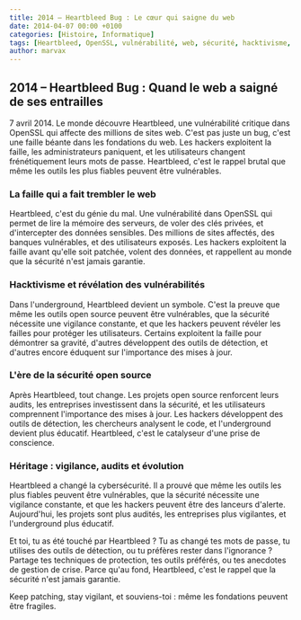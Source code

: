 ```yaml
---
title: 2014 – Heartbleed Bug : Le cœur qui saigne du web
date: 2014-04-07 00:00 +0100
categories: [Histoire, Informatique]
tags: [Heartbleed, OpenSSL, vulnérabilité, web, sécurité, hacktivisme, underground]
author: marvax
---
```


## 2014 – Heartbleed Bug : Quand le web a saigné de ses entrailles

7 avril 2014. Le monde découvre Heartbleed, une vulnérabilité critique dans OpenSSL qui affecte des millions de sites web. C'est pas juste un bug, c'est une faille béante dans les fondations du web. Les hackers exploitent la faille, les administrateurs paniquent, et les utilisateurs changent frénétiquement leurs mots de passe. Heartbleed, c'est le rappel brutal que même les outils les plus fiables peuvent être vulnérables.

### La faille qui a fait trembler le web

Heartbleed, c'est du génie du mal. Une vulnérabilité dans OpenSSL qui permet de lire la mémoire des serveurs, de voler des clés privées, et d'intercepter des données sensibles. Des millions de sites affectés, des banques vulnérables, et des utilisateurs exposés. Les hackers exploitent la faille avant qu'elle soit patchée, volent des données, et rappellent au monde que la sécurité n'est jamais garantie.

### Hacktivisme et révélation des vulnérabilités

Dans l'underground, Heartbleed devient un symbole. C'est la preuve que même les outils open source peuvent être vulnérables, que la sécurité nécessite une vigilance constante, et que les hackers peuvent révéler les failles pour protéger les utilisateurs. Certains exploitent la faille pour démontrer sa gravité, d'autres développent des outils de détection, et d'autres encore éduquent sur l'importance des mises à jour.

### L'ère de la sécurité open source

Après Heartbleed, tout change. Les projets open source renforcent leurs audits, les entreprises investissent dans la sécurité, et les utilisateurs comprennent l'importance des mises à jour. Les hackers développent des outils de détection, les chercheurs analysent le code, et l'underground devient plus éducatif. Heartbleed, c'est le catalyseur d'une prise de conscience.

### Héritage : vigilance, audits et évolution

Heartbleed a changé la cybersécurité. Il a prouvé que même les outils les plus fiables peuvent être vulnérables, que la sécurité nécessite une vigilance constante, et que les hackers peuvent être des lanceurs d'alerte. Aujourd'hui, les projets sont plus audités, les entreprises plus vigilantes, et l'underground plus éducatif.

Et toi, tu as été touché par Heartbleed ? Tu as changé tes mots de passe, tu utilises des outils de détection, ou tu préfères rester dans l'ignorance ? Partage tes techniques de protection, tes outils préférés, ou tes anecdotes de gestion de crise. Parce qu'au fond, Heartbleed, c'est le rappel que la sécurité n'est jamais garantie.

Keep patching, stay vigilant, et souviens-toi : même les fondations peuvent être fragiles.